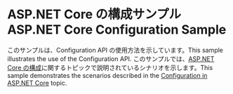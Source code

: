 # <a name="aspnet-core-configuration-sample"></a><span data-ttu-id="b0e42-101">ASP.NET Core の構成サンプル</span><span class="sxs-lookup"><span data-stu-id="b0e42-101">ASP.NET Core Configuration Sample</span></span>

<span data-ttu-id="b0e42-102">このサンプルは、Configuration API の使用方法を示しています。</span><span class="sxs-lookup"><span data-stu-id="b0e42-102">This sample illustrates the use of the Configuration API.</span></span> <span data-ttu-id="b0e42-103">このサンプルでは、[ASP.NET Core の構成](https://docs.microsoft.com/aspnet/core/fundamentals/configuration)に関するトピックで説明されているシナリオを示します。</span><span class="sxs-lookup"><span data-stu-id="b0e42-103">This sample demonstrates the scenarios described in the [Configuration in ASP.NET Core](https://docs.microsoft.com/aspnet/core/fundamentals/configuration) topic.</span></span>
